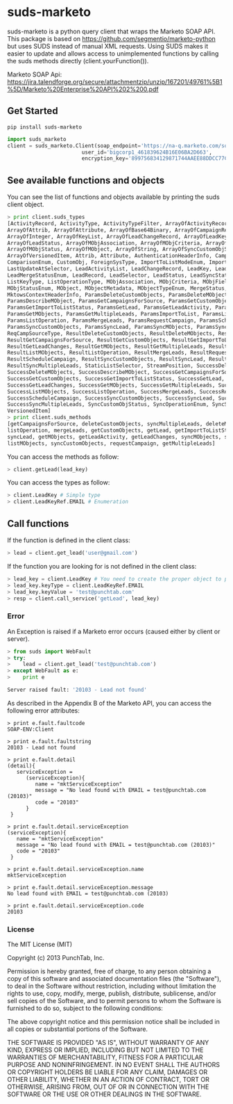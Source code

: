 suds-marketo
============

suds-marketo is a python query client that wraps the Marketo SOAP API. This package is based on https://github.com/segmentio/marketo-python but uses SUDS instead of manual XML requests. Using SUDS makes it easier to update and allows access to unimplemented functions by calling the suds methods directly (client.yourFunction()).

Marketo SOAP Api: https://jira.talendforge.org/secure/attachmentzip/unzip/167201/49761%5B1%5D/Marketo%20Enterprise%20API%202%200.pdf

## Get Started

```
pip install suds-marketo
```

```python
import suds_marketo
client = suds_marketo.Client(soap_endpoint='https://na-q.marketo.com/soap/mktows/2_0',
                        user_id='bigcorp1_461839624B16E06BA2D663',
                        encryption_key='899756834129871744AAEE88DDCC77CDEEDEC1AAAD66')
```

## See available functions and objects

You can see the list of functions and objects available by printing the suds client object.

```python
> print client.suds_types
[ActivityRecord, ActivityType, ActivityTypeFilter, ArrayOfActivityRecord, ArrayOfActivityType,
ArrayOfAttrib, ArrayOfAttribute, ArrayOfBase64Binary, ArrayOfCampaignRecord, ArrayOfCustomObj,
ArrayOfInteger, ArrayOfKeyList, ArrayOfLeadChangeRecord, ArrayOfLeadKey, ArrayOfLeadRecord,
ArrayOfLeadStatus, ArrayOfMObjAssociation, ArrayOfMObjCriteria, ArrayOfMObjFieldMetadata,
ArrayOfMObjStatus, ArrayOfMObject, ArrayOfString, ArrayOfSyncCustomObjStatus, ArrayOfSyncStatus,
ArrayOfVersionedItem, Attrib, Attribute, AuthenticationHeaderInfo, CampaignRecord,
ComparisonEnum, CustomObj, ForeignSysType, ImportToListModeEnum, ImportToListStatusEnum,
LastUpdateAtSelector, LeadActivityList, LeadChangeRecord, LeadKey, LeadKeyRef, LeadKeySelector,
LeadMergeStatusEnum, LeadRecord, LeadSelector, LeadStatus, LeadSyncStatus, ListKey,
ListKeyType, ListOperationType, MObjAssociation, MObjCriteria, MObjFieldMetadata, MObjStatus,
MObjStatusEnum, MObject, MObjectMetadata, MObjectTypeEnum, MergeStatus,
MktowsContextHeaderInfo, ParamsDeleteCustomObjects, ParamsDeleteMObjects,
ParamsDescribeMObject, ParamsGetCampaignsForSource, ParamsGetCustomObjects,
ParamsGetImportToListStatus, ParamsGetLead, ParamsGetLeadActivity, ParamsGetLeadChanges,
ParamsGetMObjects, ParamsGetMultipleLeads, ParamsImportToList, ParamsListMObjects,
ParamsListOperation, ParamsMergeLeads, ParamsRequestCampaign, ParamsScheduleCampaign,
ParamsSyncCustomObjects, ParamsSyncLead, ParamsSyncMObjects, ParamsSyncMultipleLeads,
ReqCampSourceType, ResultDeleteCustomObjects, ResultDeleteMObjects, ResultDescribeMObject,
ResultGetCampaignsForSource, ResultGetCustomObjects, ResultGetImportToListStatus, ResultGetLead,
ResultGetLeadChanges, ResultGetMObjects, ResultGetMultipleLeads, ResultImportToList,
ResultListMObjects, ResultListOperation, ResultMergeLeads, ResultRequestCampaign,
ResultScheduleCampaign, ResultSyncCustomObjects, ResultSyncLead, ResultSyncMObjects,
ResultSyncMultipleLeads, StaticListSelector, StreamPosition, SuccessDeleteCustomObjects,
SuccessDeleteMObjects, SuccessDescribeMObject, SuccessGetCampaignsForSource,
SuccessGetCustomObjects, SuccessGetImportToListStatus, SuccessGetLead, SuccessGetLeadActivity,
SuccessGetLeadChanges, SuccessGetMObjects, SuccessGetMultipleLeads, SuccessImportToList,
SuccessListMObjects, SuccessListOperation, SuccessMergeLeads, SuccessRequestCampaign,
SuccessScheduleCampaign, SuccessSyncCustomObjects, SuccessSyncLead, SuccessSyncMObjects,
SuccessSyncMultipleLeads, SyncCustomObjStatus, SyncOperationEnum, SyncStatus, SyncStatusEnum,
VersionedItem]
> print client.suds_methods
[getCampaignsForSource, deleteCustomObjects, syncMultipleLeads, deleteMObjects, describeMObject,
listOperation, mergeLeads, getCustomObjects, getLead, getImportToListStatus, importToList,
syncLead, getMObjects, getLeadActivity, getLeadChanges, syncMObjects, scheduleCampaign,
listMObjects, syncCustomObjects, requestCampaign, getMultipleLeads]

```

You can access the methods as follow:
```python
> client.getLead(lead_key)
```
You can access the types as follow:
```python
> client.LeadKey # Simple type
> client.LeadKeyRef.EMAIL # Enumeration
```

## Call functions

If the function is defined in the client class:
```python
> lead = client.get_lead('user@gmail.com')
```

If the function you are looking for is not defined in the client class:

```python
> lead_key = client.LeadKey # You need to create the proper object to pass to the function
> lead_key.keyType = client.LeadKeyRef.EMAIL
> lead_key.keyValue = 'test@punchtab.com'
> resp = client.call_service('getLead', lead_key)
```

### Error

An Exception is raised if a Marketo error occurs (caused either by client or server).

```python
> from suds import WebFault
> try:
>    lead = client.get_lead('test@punchtab.com')
> except WebFault as e:
>    print e

Server raised fault: '20103 - Lead not found'
```

As described in the Appendix B of the Marketo API, you can access the following error attributes:
```
> print e.fault.faultcode
SOAP-ENV:Client

> print e.fault.faultstring
20103 - Lead not found

> print e.fault.detail
(detail){
   serviceException = 
      (serviceException){
         name = "mktServiceException"
         message = "No lead found with EMAIL = test@punchtab.com (20103)"
         code = "20103"
      }
 }

> print e.fault.detail.serviceException
(serviceException){
   name = "mktServiceException"
   message = "No lead found with EMAIL = test@punchtab.com (20103)"
   code = "20103"
 }

> print e.fault.detail.serviceException.name
mktServiceException

> print e.fault.detail.serviceException.message
No lead found with EMAIL = test@punchtab.com (20103)

> print e.fault.detail.serviceException.code
20103
```

### License

The MIT License (MIT)

Copyright (c) 2013 PunchTab, Inc.

Permission is hereby granted, free of charge, to any person obtaining a copy of
this software and associated documentation files (the "Software"), to deal in
the Software without restriction, including without limitation the rights to
use, copy, modify, merge, publish, distribute, sublicense, and/or sell copies of
the Software, and to permit persons to whom the Software is furnished to do so,
subject to the following conditions:

The above copyright notice and this permission notice shall be included in all
copies or substantial portions of the Software.

THE SOFTWARE IS PROVIDED "AS IS", WITHOUT WARRANTY OF ANY KIND, EXPRESS OR
IMPLIED, INCLUDING BUT NOT LIMITED TO THE WARRANTIES OF MERCHANTABILITY, FITNESS
FOR A PARTICULAR PURPOSE AND NONINFRINGEMENT. IN NO EVENT SHALL THE AUTHORS OR
COPYRIGHT HOLDERS BE LIABLE FOR ANY CLAIM, DAMAGES OR OTHER LIABILITY, WHETHER
IN AN ACTION OF CONTRACT, TORT OR OTHERWISE, ARISING FROM, OUT OF OR IN
CONNECTION WITH THE SOFTWARE OR THE USE OR OTHER DEALINGS IN THE SOFTWARE.
